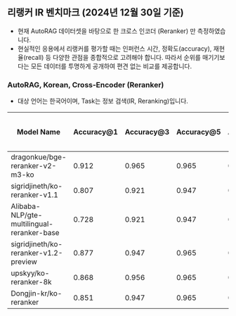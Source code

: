 ## 리랭커 IR 벤치마크 (2024년 12월 30일 기준)
* 현재 AutoRAG 데이터셋을 바탕으로 한 크로스 인코더 (Reranker) 만 측정하였습니다.
* 현실적인 응용에서 리랭커를 평가할 때는 인퍼런스 시간, 정확도(accuracy), 재현율(recall) 등 다양한 관점을 종합적으로 고려해야 합니다. 따라서 순위를 매기기보다는 모든 데이터를 투명하게 공개하여 편견 없는 비교를 제공합니다.

### AutoRAG, Korean, Cross-Encoder (Reranker)
* 대상 언어는 한국어이며, Task는 정보 검색(IR, Reranking)입니다.

| **Model Name**                     | **Accuracy@1** | **Accuracy@3** | **Accuracy@5** | **Accuracy@10** | **F1@1** | **F1@3** | **F1@5** | **F1@10** | **Inference Time (s)** | **Avg Inference Time/query (s)** |
|------------------------------------|----------------|----------------|----------------|-----------------|----------|----------|----------|-----------|-----------------------|----------------------------------|
| dragonkue/bge-reranker-v2-m3-ko   | 0.912          | 0.965          | 0.965          | 0.974           | 0.912    | 0.482    | 0.322    | 0.177     | 310.29               | 2.72                             |
| sigridjineth/ko-reranker-v1.1     | 0.807          | 0.921          | 0.947          | 0.974           | 0.807    | 0.461    | 0.316    | 0.177     | 142.64               | 1.25                             |
| Alibaba-NLP/gte-multilingual-reranker-base | 0.728    | 0.921          | 0.947          | 0.974           | 0.728    | 0.461    | 0.316    | 0.177     | 252.35               | 2.21                             |
| sigridjineth/ko-reranker-v1.2-preview | 0.877       | 0.947          | 0.965          | 0.974           | 0.877    | 0.474    | 0.322    | 0.177     | 219.37               | 1.92                             |
| upskyy/ko-reranker-8k             | 0.868          | 0.956          | 0.965          | 0.982           | 0.868    | 0.478    | 0.322    | 0.179     | 338.31               | 2.97                             |
| Dongjin-kr/ko-reranker       | 0.851          | 0.947          | 0.965          | 0.982           | 0.851    | 0.474    | 0.322    | 0.179     | 231.00               | 2.03                             |